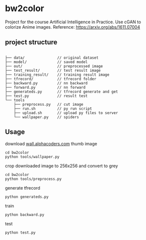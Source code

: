 # bw2color
Project for the course Artificial Intelligence in Practice.
Use cGAN to colorize Anime images.
Reference: https://arxiv.org/abs/1611.07004

## project structure

```vim

├── data/               // original dataset
├── model/              // saved model
├── out/                // preprocessed image
├── test_result/        // test result image
├── training_result/    // training result image 
├── tfrecord/           // tfrecord folder
├── backward.py         // nn backward
├── forward.py          // nn forward
├── generateds.py       // tfrecord generate and get
├── test.py             // result test
└── tools           
    ├── preprocess.py   // cut image
    ├── run.sh          // py run script
    ├── upload.sh       // upload py files to server
    └── wallpaper.py    // spiders
```

## Usage

download [wall.alphacoders.com](https://wall.alphacoders.com) thumb image

    cd bw2color
    python tools/wallpaper.py

crop downloaded image to 256x256 and convert to grey

    cd bw2color
    python tools/preprocess.py

generate tfrecord

    python generateds.py
    
train

    python backward.py

test

    python test.py

